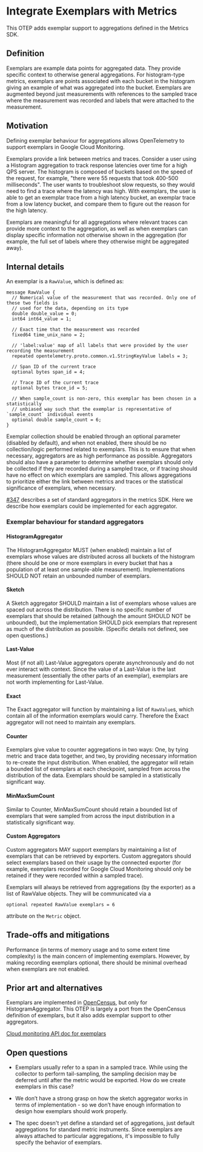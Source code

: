 # Integrate Exemplars with Metrics

This OTEP adds exemplar support to aggregations defined in the Metrics SDK.

## Definition

Exemplars are example data points for aggregated data. They provide specific context to otherwise general aggregations. For histogram-type metrics, exemplars are points associated with each bucket in the histogram giving an example of what was aggregated into the bucket. Exemplars are augmented beyond just measurements with references to the sampled trace where the measurement was recorded and labels that were attached to the measurement.

## Motivation

Defining exemplar behaviour for aggregations allows OpenTelemetry to support exemplars in Google Cloud Monitoring.

Exemplars provide a link between metrics and traces. Consider a user using a Histogram aggregation to track response latencies over time for a high QPS server. The histogram is composed of buckets based on the speed of the request, for example, "there were 55 requests that took 400-500 milliseconds". The user wants to troubleshoot slow requests, so they would need to find a trace where the latency was high. With exemplars, the user is able to get an exemplar trace from a high latency bucket, an exemplar trace from a low latency bucket, and compare them to figure out the reason for the high latency.

Exemplars are meaningful for all aggregations where relevant traces can provide more context to the aggregation, as well as when exemplars can display specific information not otherwise shown in the aggregation (for example, the full set of labels where they otherwise might be aggregated away).

## Internal details

An exemplar is a `RawValue`, which is defined as:

```
message RawValue {
  // Numerical value of the measurement that was recorded. Only one of these two fields is
  // used for the data, depending on its type
  double double_value = 0;
  int64 int64_value = 1;
  
  // Exact time that the measurement was recorded
  fixed64 time_unix_nano = 2;

  // 'label:value' map of all labels that were provided by the user recording the measurement
  repeated opentelemetry.proto.common.v1.StringKeyValue labels = 3;

  // Span ID of the current trace
  optional bytes span_id = 4;

  // Trace ID of the current trace
  optional bytes trace_id = 5;

  // When sample_count is non-zero, this exemplar has been chosen in a statistically
  // unbiased way such that the exemplar is representative of `sample_count` individual events
  optional double sample_count = 6;
}
```

Exemplar collection should be enabled through an optional parameter (disabled by default), and when not enabled, there should be no collection/logic performed related to exemplars. This is to ensure that when necessary, aggregators are as high performance as possible. Aggregators should also have a parameter to determine whether exemplars should only be collected if they are recorded during a sampled trace, or if tracing should have no effect on which exemplars are sampled. This allows aggregations to prioritize either the link between metrics and traces or the statistical significance of exemplars, when necessary.

[#347](https://github.com/open-telemetry/opentelemetry-specification/pull/347) describes a set of standard aggregators in the metrics SDK. Here we describe how exemplars could be implemented for each aggregator.

### Exemplar behaviour for standard aggregators

#### HistogramAggregator

The HistogramAggregator MUST (when enabled) maintain a list of exemplars whose values are distributed across all buckets of the histogram (there should be one or more exemplars in every bucket that has a population of at least one sample-able measurement). Implementations SHOULD NOT retain an unbounded number of exemplars.

#### Sketch

A Sketch aggregator SHOULD maintain a list of exemplars whose values are spaced out across the distribution. There is no specific number of exemplars that should be retained (although the amount SHOULD NOT be unbounded), but the implementation SHOULD pick exemplars that represent as much of the distribution as possible. (Specific details not defined, see open questions.)

#### Last-Value

Most (if not all) Last-Value aggregators operate asynchronously and do not ever interact with context. Since the value of a Last-Value is the last measurement (essentially the other parts of an exemplar), exemplars are not worth implementing for Last-Value.

#### Exact

The Exact aggregator will function by maintaining a list of `RawValue`s, which contain all of the information exemplars would carry. Therefore the Exact aggregator will not need to maintain any exemplars.

#### Counter

Exemplars give value to counter aggregations in two ways: One, by tying metric and trace data together, and two, by providing necessary information to re-create the input distribution. When enabled, the aggregator will retain a bounded list of exemplars at each checkpoint, sampled from across the distribution of the data. Exemplars should be sampled in a statistically significant way.

#### MinMaxSumCount

Similar to Counter, MinMaxSumCount should retain a bounded list of exemplars that were sampled from across the input distribution in a statistically significant way.

#### Custom Aggregators

Custom aggregators MAY support exemplars by maintaining a list of exemplars that can be retrieved by exporters. Custom aggregators should select exemplars based on their usage by the connected exporter (for example, exemplars recorded for Google Cloud Monitoring should only be retained if they were recorded within a sampled trace).

Exemplars will always be retrieved from aggregations (by the exporter) as a list of RawValue objects. They will be communicated via a

```
optional repeated RawValue exemplars = 6
```

attribute on the `Metric` object.

## Trade-offs and mitigations

Performance (in terms of memory usage and to some extent time complexity) is the main concern of implementing exemplars. However, by making recording exemplars optional, there should be minimal overhead when exemplars are not enabled.

## Prior art and alternatives

Exemplars are implemented in [OpenCensus](https://github.com/census-instrumentation/opencensus-specs/blob/master/stats/Exemplars.md#exemplars), but only for HistogramAggregator. This OTEP is largely a port from the OpenCensus definition of exemplars, but it also adds exemplar support to other aggregators.

[Cloud monitoring API doc for exemplars](https://cloud.google.com/monitoring/api/ref_v3/rpc/google.api#google.api.Distribution.Exemplar)

## Open questions

- Exemplars usually refer to a span in a sampled trace. While using the collector to perform tail-sampling, the sampling decision may be deferred until after the metric would be exported. How do we create exemplars in this case?

- We don’t have a strong grasp on how the sketch aggregator works in terms of implementation - so we don’t have enough information to design how exemplars should work properly.

- The spec doesn't yet define a standard set of aggregations, just default aggregations for standard metric instruments. Since exemplars are always attached to particular aggregations, it's impossible to fully specify the behavior of exemplars.
